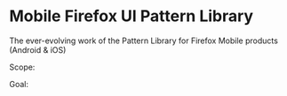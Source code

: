 # Mobile Firefox UI Pattern Library

The ever-evolving work of the Pattern Library for Firefox Mobile products (Android &amp; iOS)

Scope:

Goal:
